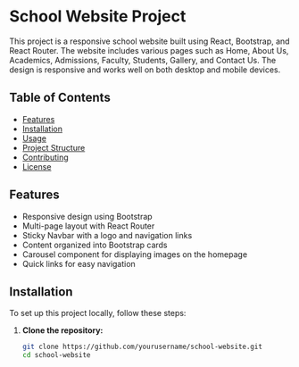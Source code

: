 # School Website Project

This project is a responsive school website built using React, Bootstrap, and React Router. The website includes various pages such as Home, About Us, Academics, Admissions, Faculty, Students, Gallery, and Contact Us. The design is responsive and works well on both desktop and mobile devices.

## Table of Contents

- [Features](#features)
- [Installation](#installation)
- [Usage](#usage)
- [Project Structure](#project-structure)
- [Contributing](#contributing)
- [License](#license)

## Features

- Responsive design using Bootstrap
- Multi-page layout with React Router
- Sticky Navbar with a logo and navigation links
- Content organized into Bootstrap cards
- Carousel component for displaying images on the homepage
- Quick links for easy navigation

## Installation

To set up this project locally, follow these steps:

1. **Clone the repository:**
   ```bash
   git clone https://github.com/yourusername/school-website.git
   cd school-website
